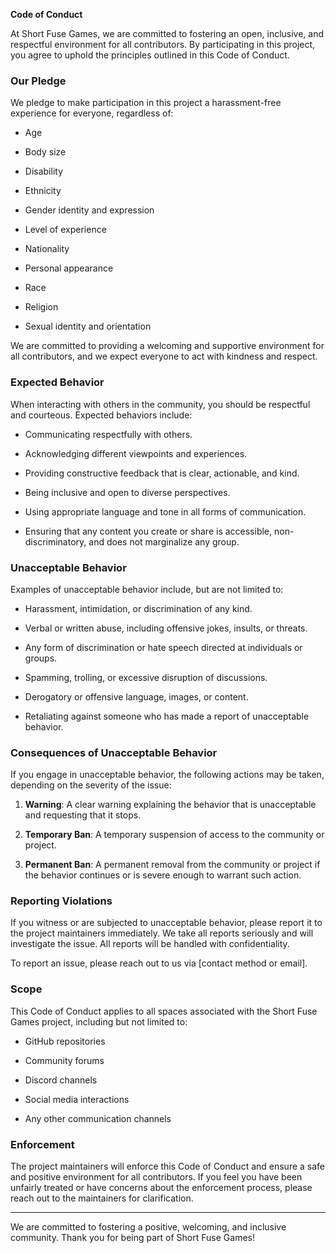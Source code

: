 **Code of Conduct**

At Short Fuse Games, we are committed to fostering an open, inclusive, and respectful environment for all contributors. By participating in this project, you agree to uphold the principles outlined in this Code of Conduct.

### Our Pledge

We pledge to make participation in this project a harassment-free experience for everyone, regardless of:

-   Age

-   Body size

-   Disability

-   Ethnicity

-   Gender identity and expression

-   Level of experience

-   Nationality

-   Personal appearance

-   Race

-   Religion

-   Sexual identity and orientation

We are committed to providing a welcoming and supportive environment for all contributors, and we expect everyone to act with kindness and respect.

### Expected Behavior

When interacting with others in the community, you should be respectful and courteous. Expected behaviors include:

-   Communicating respectfully with others.

-   Acknowledging different viewpoints and experiences.

-   Providing constructive feedback that is clear, actionable, and kind.

-   Being inclusive and open to diverse perspectives.

-   Using appropriate language and tone in all forms of communication.

-   Ensuring that any content you create or share is accessible, non-discriminatory, and does not marginalize any group.

### Unacceptable Behavior

Examples of unacceptable behavior include, but are not limited to:

-   Harassment, intimidation, or discrimination of any kind.

-   Verbal or written abuse, including offensive jokes, insults, or threats.

-   Any form of discrimination or hate speech directed at individuals or groups.

-   Spamming, trolling, or excessive disruption of discussions.

-   Derogatory or offensive language, images, or content.

-   Retaliating against someone who has made a report of unacceptable behavior.

### Consequences of Unacceptable Behavior

If you engage in unacceptable behavior, the following actions may be taken, depending on the severity of the issue:

1.  **Warning**: A clear warning explaining the behavior that is unacceptable and requesting that it stops.

2.  **Temporary Ban**: A temporary suspension of access to the community or project.

3.  **Permanent Ban**: A permanent removal from the community or project if the behavior continues or is severe enough to warrant such action.

### Reporting Violations

If you witness or are subjected to unacceptable behavior, please report it to the project maintainers immediately. We take all reports seriously and will investigate the issue. All reports will be handled with confidentiality.

To report an issue, please reach out to us via [contact method or email].

### Scope

This Code of Conduct applies to all spaces associated with the Short Fuse Games project, including but not limited to:

-   GitHub repositories

-   Community forums

-   Discord channels

-   Social media interactions

-   Any other communication channels

### Enforcement

The project maintainers will enforce this Code of Conduct and ensure a safe and positive environment for all contributors. If you feel you have been unfairly treated or have concerns about the enforcement process, please reach out to the maintainers for clarification.

* * * * *

We are committed to fostering a positive, welcoming, and inclusive community. Thank you for being part of Short Fuse Games!
